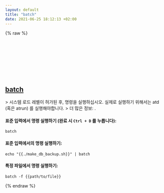 ```yaml
---
layout: default
title: "batch"
date: 2021-06-25 18:12:13 +02:00
---
```

{% raw %}
<h2 id="batch">
  <a href="/ko/common/batch.html">batch</a> <a href="#batch"><svg class="icon">
    <use href="/assets/images/unicode_sprite.svg#link" />
  </svg></a>
</h2>
> 시스템 로드 레벨이 허가된 후, 명령을 실행하십시오. 실제로 실행하기 위해서는 atd (혹은 atrun) 를 실행해야합니다.
> 더 많은 정보: <https://man.archlinux.org/man/at.1>.

#### 표준 입력에서 명령 실행하기 (완료 시 `Ctrl + D` 를 누릅니다):
```shell
batch
```
#### 표준 입력에서의 명령 실행하기:
```shell
echo "{{./make_db_backup.sh}}" | batch
```
#### 특정 파일에서 명령 실행하기:
```shell
batch -f {{path/to/file}}
```
{% endraw %}